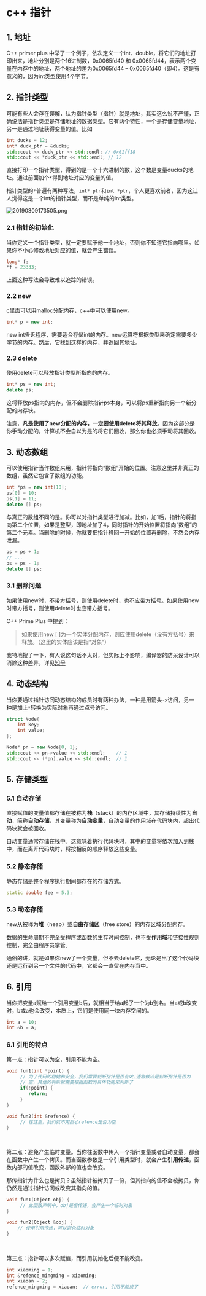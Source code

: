 # c++ 指针

## 1. 地址
C++ primer plus 中举了一个例子，依次定义一个int、double，将它们的地址打印出来，地址分别是两个16进制数，0x0065fd40 和 0x0065fd44，表示两个变量在内存中的地址，两个地址的差为0x0065fd44 – 0x0065fd40（即4）。这是有意义的，因为int类型使用4个字节。

## 2. 指针类型
可能有些人会存在误解，认为指针类型（指针）就是地址，其实这么说不严谨，正确说法是指针类型是存储地址的数据类型。它有两个特性，一个是存储变量地址，另一是通过地址获得变量的值。比如
```cpp
int ducks = 12;
int* duck_ptr = &ducks;
std::cout << duck_ptr << std::endl; // 0x61ff18
std::cout << *duck_ptr << std::endl; // 12
```
直接打印一个指针类型，得到的是一个十六进制的数，这个数是变量ducks的地址。通过前面加个`*`得到地址对应的变量的值。

指针类型的`*`普遍有两种写法，`int* ptr`和`int *ptr`，个人更喜欢前者，因为这让人觉得这是一个int的指针类型，而不是单纯的int类型。

![20190309173505.png](https://i.loli.net/2019/03/09/5c8388ca4da66.png)

### 2.1 指针的初始化
当你定义一个指针类型，就一定要赋予他一个地址，否则你不知道它指向哪里。如果你不小心修改地址对应的值，就会产生错误。
```cpp
long* f;
*f = 23333;
```
上面这种写法会导致难以追踪的错误。


### 2.2 new
c里面可以用malloc分配内存，c++中可以使用new。
```cpp
int* p = new int;
```
new int告诉程序，需要适合存储int的内存。new运算符根据类型来确定需要多少字节的内存。然后，它找到这样的内存，并返回其地址。

### 2.3 delete
使用delete可以释放指针类型所指向的内存。
```cpp
int* ps = new int;
delete ps;
```
这将释放ps指向的内存，但不会删除指针ps本身，可以将ps重新指向另一个新分配的内存块。

注意，**凡是使用了new分配的内存，一定要使用delete将其释放**。因为这部分是你手动分配的，计算机不会自以为是的将它们回收，那么你也必须手动将其回收。

## 3. 动态数组
可以使用指针当作数组来用，指针将指向“数组”开始的位置。注意这里并非真正的数组，虽然它包含了数组的功能。
```cpp
int *ps = new int[10];
ps[0] = 10;
ps[1] = 11;
delete [] ps;
```
与真正的数组不同的是。你可以对指针类型进行加减。比如，加1后，指针的将指向第二个位置，如果是整型，即地址加了4，同时指针的开始位置将指向“数组”的第二个元素。当删除的时候，你就要把指针移回一开始的位置再删除，不然会内存泄漏。
```cpp
ps = ps + 1;
// ...
ps = ps - 1;
delete [] ps;
```

### 3.1 删除问题
如果使用new时，不带方括号，则使用delete时，也不应带方括号。如果使用new时带方括号，则使用delete时也应带方括号。

C++ Prime Plus 中提到：
> 如果使用new [ ]为一个实体分配内存，则应使用delete（没有方括号）来释放。（这里的实体应该是指“对象”）

我特地搜了一下，有人说这句话不太对，但实际上不影响，编译器的防呆设计可以消除这种差异，详见[知乎](https://www.zhihu.com/question/297815229/answer/507211752)

## 4. 动态结构
当你要通过指针访问动态结构的成员时有两种办法，一种是用箭头`->`访问，另一种是加上`*`转换为实际对象再通过点号访问。
```cpp
struct Node{
    int key;
    int value;
};

Node* pn = new Node{0, 1};
std::cout << pn->value << std::endl;    // 1
std::cout << (*pn).value << std::endl;  // 1
```

## 5. 存储类型
### 5.1 自动存储
直接赋值的变量值都存储在被称为**栈**（stack）的内存区域中，其存储持续性为**自动**，简称**自动存储**，其变量称为**自动变量**，自动变量的作用域在代码块内，超出代码块就会被回收。

自动变量通常存储在栈中。这意味着执行代码块时，其中的变量将依次加入到栈中，而在离开代码块时，将按相反的顺序释放这些变量。

### 5.2 静态存储
静态存储是整个程序执行期间都存在的存储方式。
```cpp
static double fee = 5.3;
```

### 5.3 动态存储
new从被称为**堆**（heap）或**自由存储区**（free store）的内存区域分配内存。

数据的生命周期不完全受程序或函数的生存时间控制，也不受**作用域**和[链接性](./cpp-variable.md#linkage)规则控制，完全由程序员掌管。

通俗的讲，就是如果你new了一个变量，但不去delete它，无论是出了这个代码块还是运行到另一个文件的代码中，它都会一直留在内存当中。

## 6. 引用
当你把变量a赋给一个引用变量b后，就相当于给a起了一个为b别名。当a或b改变时，b或a也会改变，本质上，它们是使用同一块内存空间的。
```cpp
int a = 10;
int &b = a;
```

### 6.1 引用的特点
第一点：指针可以为空，引用不能为空。
```cpp
void fun1(int *point) {
     // 为了代码的稳健和安全，我们需要判断指针是否有效,通常做法是判断指针是否为
     // 空，其他的判断就需要根据函数的具体功能来判断了
     if(!point) {
        return;
     }
}

void fun2(int &refence) {
     // 在这里，我们就不用担心refence是否为空
}
```
<br>

第二点：避免产生临时变量。当你往函数中传入一个指针变量或者自动变量，都会在函数中产生一个拷贝。而当函数参数是一个引用类型时，就会产生**引用传递**，函数内部的值改变，函数外部的值也会改变。

那传指针为什么也是拷贝？虽然指针被拷贝了一份，但其指向的值不会被拷贝，你仍然是通过指针访问或改变其指向的值。
```cpp
void fun1(Object obj) {
     // 此函数声明中，obj是值传递，会产生一个临时对象
}

void fun2(Object &obj) {
    // 使用引用传递，可以避免临时对象
}
```
<br>

第三点：指针可以多次赋值，而引用初始化后便不能改变。
```cpp
int xiaoming = 1;
int &refence_mingming = xiaoming;
int xiaoan = 2;
refence_mingming = xiaoan;  // error, 引用不能换了
```

